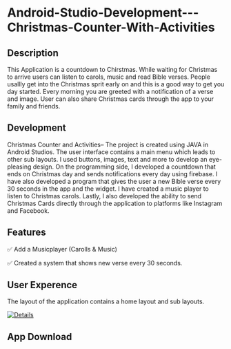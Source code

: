 # Android-Studio-Development---Christmas-Counter-With-Activities

## Description
This Application is a countdown to Chirstmas. While waiting for Christmas to arrive users can listen to carols, music and read Bible verses. People usallly get into the Christmas sprit early on and this is a good way to get you day started. Every morning you are greeted with a notification of a verse and image. User can also share Christmas cards through the app to your family and friends.
 


## Development
Christmas Counter and Activities– The project is created using JAVA in Android Studios. The user interface contains a main menu which leads to other sub layouts. I used buttons, images, text and more to develop an eye-pleasing design. On the programming side, I developed a countdown that ends on Christmas day and sends notifications every day using firebase. I have also developed a program that gives the user a new Bible verse every 30 seconds in the app and the widget. I have created a music player to listen to Christmas carols. Lastly, I also developed the ability to send Christmas Cards directly through the application to platforms like Instagram and Facebook.

## Features
✅ Add a Musicplayer (Carolls & Music)

✅ Created a system that shows new verse every 30 seconds.

## User Experence 
The layout of the application contains a home layout and sub layouts.

[![Details](https://github.com/noelshereportfolio/Android-Studio-Development---Christmas-Counter-With-Activities/blob/main/image/p1.png)](https://play.google.com/store/apps/details?id=ns.noelistic.christmascountdown)


## App Download


